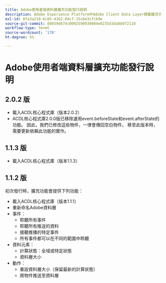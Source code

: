 ```yaml
---
title: Adobe使用者端資料層擴充功能發行說明
description: Adobe Experience Platform中Adobe Client Data Layer標籤擴充功能的最新發行說明。
exl-id: 8fa3a210-6c85-4162-84cf-15c6e3cfcb9e
source-git-commit: 88939d674c0002590939004e0235d3da8b072118
workflow-type: tm+mt
source-wordcount: '178'
ht-degree: 5%

---
```


# Adobe使用者端資料層擴充功能發行說明

## 2.0.2 版

* 載入ACDL核心程式庫（版本2.0.2）
* ACDL核心程式庫2.0.0版已移除運用event.beforeState和event.afterState的功能。 因此，我們已修改這些物件，一律會傳回空白物件。 移至此版本時，需要更新依賴此功能的實作。

## 1.1.3 版

* 載入ACDL核心程式庫（版本1.1.3）

## 1.1.2 版

初次發行時，擴充功能會提供下列功能：

* 載入ACDL核心程式庫（版本1.1.1）
* 重新命名Adobe資料層
* 事件：
   * 聆聽所有事件
   * 聆聽所有推送的資料
   * 接聽推播的特定事件
   * 所有事件都可以在不同的範圍中聆聽
* 資料元素：
   * 計算狀態：全域或特定狀態
   * 資料層大小
* 動作：
   * 重設資料層大小（保留最新的計算狀態）
   * 將物件推送至資料層
